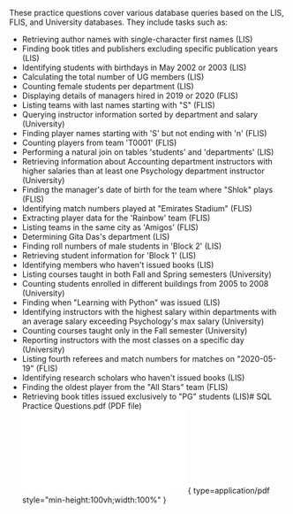 These practice questions cover various database queries based on the LIS, FLIS, and University databases. They include tasks such as:

- Retrieving author names with single-character first names (LIS)
- Finding book titles and publishers excluding specific publication years (LIS)
- Identifying students with birthdays in May 2002 or 2003 (LIS)
- Calculating the total number of UG members (LIS)
- Counting female students per department (LIS)
- Displaying details of managers hired in 2019 or 2020 (FLIS)
- Listing teams with last names starting with "S" (FLIS)
- Querying instructor information sorted by department and salary (University)
- Finding player names starting with 'S' but not ending with 'n' (FLIS)
- Counting players from team 'T0001' (FLIS)
- Performing a natural join on tables 'students' and 'departments' (LIS)
- Retrieving information about Accounting department instructors with higher salaries than at least one Psychology department instructor (University)
- Finding the manager's date of birth for the team where "Shlok" plays (FLIS)
- Identifying match numbers played at "Emirates Stadium" (FLIS)
- Extracting player data for the 'Rainbow' team (FLIS)
- Listing teams in the same city as 'Amigos' (FLIS)
- Determining Gita Das's department (LIS)
- Finding roll numbers of male students in 'Block 2' (LIS)
- Retrieving student information for 'Block 1' (LIS)
- Identifying members who haven't issued books (LIS)
- Listing courses taught in both Fall and Spring semesters (University)
- Counting students enrolled in different buildings from 2005 to 2008 (University)
- Finding when "Learning with Python" was issued (LIS)
- Identifying instructors with the highest salary within departments with an average salary exceeding Psychology's max salary (University)
- Counting courses taught only in the Fall semester (University)
- Reporting instructors with the most classes on a specific day (University)
- Listing fourth referees and match numbers for matches on "2020-05-19" (FLIS)
- Identifying research scholars who haven't issued books (LIS)
- Finding the oldest player from the "All Stars" team (FLIS)
- Retrieving book titles issued exclusively to "PG" students (LIS)# SQL Practice Questions.pdf (PDF file)
  ![Alt text](./SQL%20Practice%20Questions.pdf){ type=application/pdf style="min-height:100vh;width:100%" }
